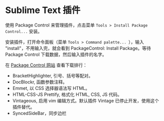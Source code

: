 # Sublime Text 插件

使用 Package Control 来管理插件，点击菜单 `Tools > Install Package Control...` 安装。

安装插件，打开命令面板（菜单 `Tools > Command palette... `），输入 "install"，不用输入完，就会看到 PackageControl: Install Package。等待 Package Control 下载数据，然后输入插件的名字。

在 [Package Control 网站](https://packagecontrol.io) 查看下载排行：

- BracketHighlighter, 引号、括号等配对。
- DocBlockr, 函数参数注释。
- Emmet, 以 CSS 选择器语法写 HTML。
- HTML-CSS-JS Prettify, 格式化 HTML, CSS, JS 代码。
- Vintageous, 启用 vim 编辑方式。默认插件 Vintage 已停止开发，使用这个插件替代。
- SyncedSideBar，同步边栏
